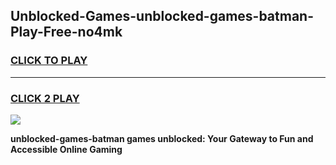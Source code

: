 
## Unblocked-Games-unblocked-games-batman-Play-Free-no4mk
<h3>
<a href="https://premium76.site?title=unblocked-games-batman&ref=23A">CLICK TO PLAY</a></h3>
<hr>

<h3>
<a href="https://premium76.site?title=unblocked-games-batman&ref=23A">CLICK 2 PLAY</a>
  
</h3>

<a href="https://premium76.site?title=unblocked-games-batman&ref=23A"><img src="https://clearcache.store/games.png"></a>


**unblocked-games-batman games unblocked: Your Gateway to Fun and Accessible Online Gaming**
